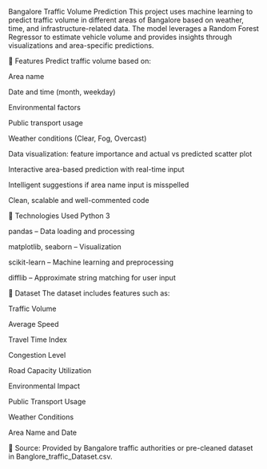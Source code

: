 Bangalore Traffic Volume Prediction
This project uses machine learning to predict traffic volume in different areas of Bangalore based on weather, time, and infrastructure-related data. The model leverages a Random Forest Regressor to estimate vehicle volume and provides insights through visualizations and area-specific predictions.

📌 Features
Predict traffic volume based on:

Area name

Date and time (month, weekday)

Environmental factors

Public transport usage

Weather conditions (Clear, Fog, Overcast)

Data visualization: feature importance and actual vs predicted scatter plot

Interactive area-based prediction with real-time input

Intelligent suggestions if area name input is misspelled

Clean, scalable and well-commented code

🧠 Technologies Used
Python 3

pandas – Data loading and processing

matplotlib, seaborn – Visualization

scikit-learn – Machine learning and preprocessing

difflib – Approximate string matching for user input

📁 Dataset
The dataset includes features such as:

Traffic Volume

Average Speed

Travel Time Index

Congestion Level

Road Capacity Utilization

Environmental Impact

Public Transport Usage

Weather Conditions

Area Name and Date

📍 Source: Provided by Bangalore traffic authorities or pre-cleaned dataset in Banglore_traffic_Dataset.csv.
